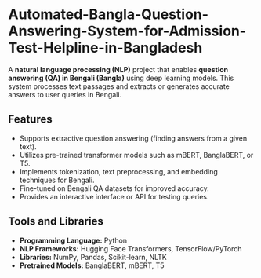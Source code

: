 # Automated-Bangla-Question-Answering-System-for-Admission-Test-Helpline-in-Bangladesh

A **natural language processing (NLP)** project that enables **question answering (QA) in Bengali (Bangla)** using deep learning models. This system processes text passages and extracts or generates accurate answers to user queries in Bengali.

## Features
* Supports extractive question answering (finding answers from a given text).
* Utilizes pre-trained transformer models such as mBERT, BanglaBERT, or T5.
* Implements tokenization, text preprocessing, and embedding techniques for Bengali.
* Fine-tuned on Bengali QA datasets for improved accuracy.
* Provides an interactive interface or API for testing queries.

## Tools and Libraries
- **Programming Language:** Python
- **NLP Frameworks:** Hugging Face Transformers, TensorFlow/PyTorch
- **Libraries:** NumPy, Pandas, Scikit-learn, NLTK
- **Pretrained Models:** BanglaBERT, mBERT, T5
